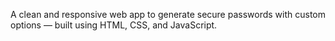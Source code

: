 A clean and responsive web app to generate secure passwords with custom options — built using HTML, CSS, and JavaScript.
